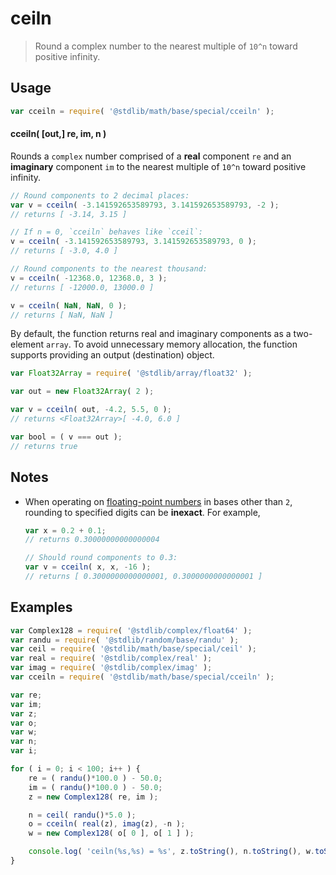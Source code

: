 <!--

@license Apache-2.0

Copyright (c) 2018 The Stdlib Authors.

Licensed under the Apache License, Version 2.0 (the "License");
you may not use this file except in compliance with the License.
You may obtain a copy of the License at

   http://www.apache.org/licenses/LICENSE-2.0

Unless required by applicable law or agreed to in writing, software
distributed under the License is distributed on an "AS IS" BASIS,
WITHOUT WARRANTIES OR CONDITIONS OF ANY KIND, either express or implied.
See the License for the specific language governing permissions and
limitations under the License.

-->

# ceiln

> Round a complex number to the nearest multiple of `10^n` toward positive infinity.

<section class="usage">

## Usage

```javascript
var cceiln = require( '@stdlib/math/base/special/cceiln' );
```

#### cceiln( \[out,] re, im, n )

Rounds a `complex` number comprised of a **real** component `re` and an **imaginary** component `im` to the nearest multiple of `10^n` toward positive infinity.

```javascript
// Round components to 2 decimal places:
var v = cceiln( -3.141592653589793, 3.141592653589793, -2 );
// returns [ -3.14, 3.15 ]

// If n = 0, `cceiln` behaves like `cceil`:
v = cceiln( -3.141592653589793, 3.141592653589793, 0 );
// returns [ -3.0, 4.0 ]

// Round components to the nearest thousand:
v = cceiln( -12368.0, 12368.0, 3 );
// returns [ -12000.0, 13000.0 ]

v = cceiln( NaN, NaN, 0 );
// returns [ NaN, NaN ]
```

By default, the function returns real and imaginary components as a two-element `array`. To avoid unnecessary memory allocation, the function supports providing an output (destination) object.

```javascript
var Float32Array = require( '@stdlib/array/float32' );

var out = new Float32Array( 2 );

var v = cceiln( out, -4.2, 5.5, 0 );
// returns <Float32Array>[ -4.0, 6.0 ]

var bool = ( v === out );
// returns true
```

</section>

<!-- /.usage -->

<section class="notes">

## Notes

-   When operating on [floating-point numbers][ieee754] in bases other than `2`, rounding to specified digits can be **inexact**. For example,

    ```javascript
    var x = 0.2 + 0.1;
    // returns 0.30000000000000004

    // Should round components to 0.3:
    var v = cceiln( x, x, -16 );
    // returns [ 0.3000000000000001, 0.3000000000000001 ]
    ```

</section>

<!-- /.notes -->

<section class="examples">

## Examples

<!-- eslint no-undef: "error" -->

```javascript
var Complex128 = require( '@stdlib/complex/float64' );
var randu = require( '@stdlib/random/base/randu' );
var ceil = require( '@stdlib/math/base/special/ceil' );
var real = require( '@stdlib/complex/real' );
var imag = require( '@stdlib/complex/imag' );
var cceiln = require( '@stdlib/math/base/special/cceiln' );

var re;
var im;
var z;
var o;
var w;
var n;
var i;

for ( i = 0; i < 100; i++ ) {
    re = ( randu()*100.0 ) - 50.0;
    im = ( randu()*100.0 ) - 50.0;
    z = new Complex128( re, im );

    n = ceil( randu()*5.0 );
    o = cceiln( real(z), imag(z), -n );
    w = new Complex128( o[ 0 ], o[ 1 ] );

    console.log( 'ceiln(%s,%s) = %s', z.toString(), n.toString(), w.toString() );
}
```

</section>

<!-- /.examples -->

<section class="links">

[ieee754]: https://en.wikipedia.org/wiki/IEEE_754-1985

</section>

<!-- /.links -->
